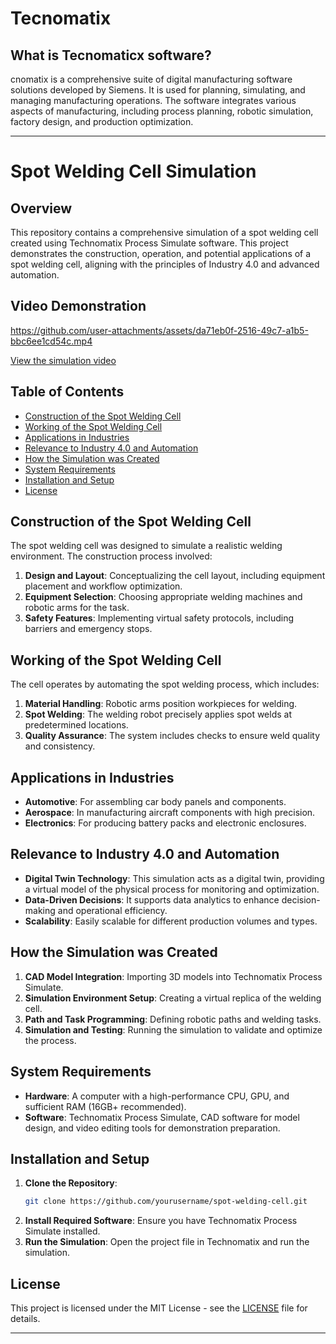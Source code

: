 # Tecnomatix
## What is Tecnomaticx software?
cnomatix is a comprehensive suite of digital manufacturing software solutions developed by Siemens. It is used for planning, simulating, and managing manufacturing operations. The software integrates various aspects of manufacturing, including process planning, robotic simulation, factory design, and production optimization.


---

# Spot Welding Cell Simulation

## Overview
This repository contains a comprehensive simulation of a spot welding cell created using Technomatix Process Simulate software. This project demonstrates the construction, operation, and potential applications of a spot welding cell, aligning with the principles of Industry 4.0 and advanced automation.

## Video Demonstration

https://github.com/user-attachments/assets/da71eb0f-2516-49c7-a1b5-bbc6ee1cd54c.mp4

[View the simulation video](https://github.com/tejascw/Tecnomatix/blob/main/Simulation%20video/Spot%20Welding%20Cell.mp4)
## Table of Contents
- [Construction of the Spot Welding Cell](#construction-of-the-spot-welding-cell)
- [Working of the Spot Welding Cell](#working-of-the-spot-welding-cell)
- [Applications in Industries](#applications-in-industries)
- [Relevance to Industry 4.0 and Automation](#relevance-to-industry-40-and-automation)
- [How the Simulation was Created](#how-the-simulation-was-created)
- [System Requirements](#system-requirements)
- [Installation and Setup](#installation-and-setup)
- [License](#license)

## Construction of the Spot Welding Cell
The spot welding cell was designed to simulate a realistic welding environment. The construction process involved:
1. **Design and Layout**: Conceptualizing the cell layout, including equipment placement and workflow optimization.
2. **Equipment Selection**: Choosing appropriate welding machines and robotic arms for the task.
3. **Safety Features**: Implementing virtual safety protocols, including barriers and emergency stops.

## Working of the Spot Welding Cell
The cell operates by automating the spot welding process, which includes:
1. **Material Handling**: Robotic arms position workpieces for welding.
2. **Spot Welding**: The welding robot precisely applies spot welds at predetermined locations.
3. **Quality Assurance**: The system includes checks to ensure weld quality and consistency.

## Applications in Industries
- **Automotive**: For assembling car body panels and components.
- **Aerospace**: In manufacturing aircraft components with high precision.
- **Electronics**: For producing battery packs and electronic enclosures.

## Relevance to Industry 4.0 and Automation
- **Digital Twin Technology**: This simulation acts as a digital twin, providing a virtual model of the physical process for monitoring and optimization.
- **Data-Driven Decisions**: It supports data analytics to enhance decision-making and operational efficiency.
- **Scalability**: Easily scalable for different production volumes and types.

## How the Simulation was Created
1. **CAD Model Integration**: Importing 3D models into Technomatix Process Simulate.
2. **Simulation Environment Setup**: Creating a virtual replica of the welding cell.
3. **Path and Task Programming**: Defining robotic paths and welding tasks.
4. **Simulation and Testing**: Running the simulation to validate and optimize the process.

## System Requirements
- **Hardware**: A computer with a high-performance CPU, GPU, and sufficient RAM (16GB+ recommended).
- **Software**: Technomatix Process Simulate, CAD software for model design, and video editing tools for demonstration preparation.

## Installation and Setup
1. **Clone the Repository**:  
   ```sh
   git clone https://github.com/yourusername/spot-welding-cell.git
   ```
2. **Install Required Software**: Ensure you have Technomatix Process Simulate installed.
3. **Run the Simulation**: Open the project file in Technomatix and run the simulation.

## License
This project is licensed under the MIT License - see the [LICENSE](LICENSE) file for details.

---
